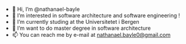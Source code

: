 - 👋 Hi, I’m @nathanael-bayle
- 👀 I’m interested in software architecture and software engineering !
- 🌱 I’m currently studing at the Universitetet i Bergen
- 💞️ I’m want to do master degree in software architecture
- 📫 You can reach me by e-mail at nathanael.bayle0@gmail.com

<!---
nathanael-bayle/nathanael-bayle is a ✨ special ✨ repository because its `README.md` (this file) appears on your GitHub profile.
You can click the Preview link to take a look at your changes.
--->
